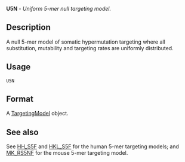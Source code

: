 **U5N** - *Uniform 5-mer null targeting model.*

Description
--------------------

A null 5-mer model of somatic hypermutation targeting where all substitution, mutability
and targeting rates are uniformly distributed.


Usage
--------------------
```
U5N
```




Format
-------------------
A [TargetingModel](TargetingModel-class.md) object.



See also
-------------------

See [HH_S5F](HH_S5F.md) and [HKL_S5F](HKL_S5F.md) for the human 5-mer targeting models; and 
[MK_RS5NF](MK_RS5NF.md) for the mouse 5-mer targeting model.






